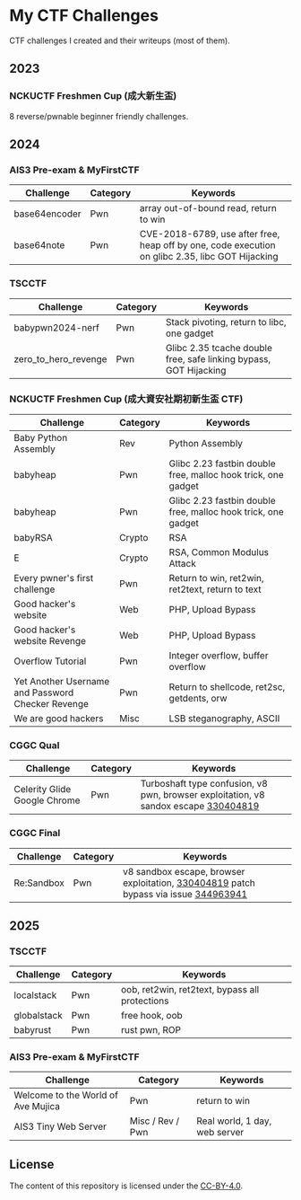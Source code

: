 # My CTF Challenges

CTF challenges I created and their writeups (most of them).

## 2023

### NCKUCTF Freshmen Cup (成大新生盃)

8 reverse/pwnable beginner friendly challenges.

## 2024

### AIS3 Pre-exam & MyFirstCTF

| Challenge                                                    | Category  | Keywords               |
| ------------------------------------------------------------ | --------- | ---------------------- |
| base64encoder | Pwn       |    array out-of-bound read, return to win          |
| base64note  | Pwn  | CVE-2018-6789, use after free, heap off by one, code execution on glibc 2.35, libc GOT Hijacking |

### TSCCTF

| Challenge                                                    | Category  | Keywords               |
| ------------------------------------------------------------ | --------- | ---------------------- |
| babypwn2024-nerf | Pwn      | Stack pivoting, return to libc, one gadget             |
| zero_to_hero_revenge  | Pwn | Glibc 2.35 tcache double free, safe linking bypass, GOT Hijacking |

### NCKUCTF Freshmen Cup (成大資安社期初新生盃 CTF)

| Challenge                                                    | Category  | Keywords               |
| ------------------------------------------------------------ | --------- | ---------------------- |
| Baby Python Assembly | Rev      | Python   Assembly          |
| babyheap  | Pwn | Glibc 2.23 fastbin double free, malloc hook trick, one gadget|
| babyheap  | Pwn | Glibc 2.23 fastbin double free, malloc hook trick, one gadget|
| babyRSA  | Crypto | RSA|
| E  | Crypto | RSA, Common Modulus Attack|
| Every pwner's first challenge  | Pwn | Return to win, ret2win, ret2text, return to text|
| Good hacker's website  | Web | PHP, Upload Bypass|
| Good hacker's website  Revenge | Web | PHP, Upload Bypass|
| Overflow Tutorial  | Pwn | Integer overflow, buffer overflow|
| Yet Another Username and Password Checker Revenge  | Pwn | Return to shellcode, ret2sc, getdents, orw|
| We are good hackers  | Misc | LSB steganography, ASCII|

### CGGC Qual

| Challenge                                                    | Category  | Keywords               |
| ------------------------------------------------------------ | --------- | ---------------------- |
|Celerity Glide Google Chrome|Pwn|Turboshaft type confusion, v8 pwn, browser exploitation, v8 sandox escape [330404819](https://issues.chromium.org/issues/330404819)|

### CGGC Final

| Challenge                                                    | Category  | Keywords               |
| ------------------------------------------------------------ | --------- | ---------------------- |
|Re:Sandbox|Pwn|v8 sandbox escape, browser exploitation, [330404819](https://issues.chromium.org/issues/330404819) patch bypass via issue [344963941](https://issues.chromium.org/issues/344963941)|

## 2025

### TSCCTF

| Challenge                                                    | Category  | Keywords               |
| ------------------------------------------------------------ | --------- | ---------------------- |
| localstack | Pwn      | oob, ret2win, ret2text, bypass all protections             |
| globalstack  | Pwn | free hook, oob |
| babyrust  | Pwn | rust pwn, ROP |

### AIS3 Pre-exam & MyFirstCTF

| Challenge                                                    | Category  | Keywords               |
| ------------------------------------------------------------ | --------- | ---------------------- |
| Welcome to the World of Ave Mujica | Pwn       |    return to win          |
| AIS3 Tiny Web Server  | Misc / Rev / Pwn  | Real world, 1 day, web server |

## License

The content of this repository is licensed under the [CC-BY-4.0](https://choosealicense.com/licenses/cc-by-sa-4.0/).
